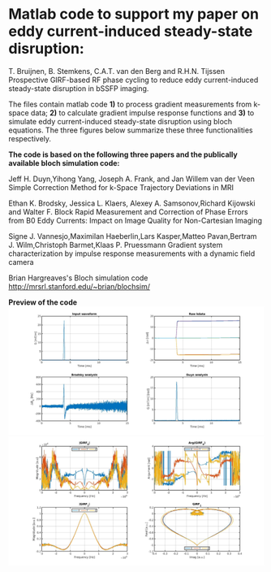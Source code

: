 
# Matlab code to support my paper on eddy current-induced steady-state disruption:

T. Bruijnen, B. Stemkens, C.A.T. van den Berg and R.H.N. Tijssen
Prospective GIRF-based RF phase cycling to reduce eddy current-induced steady-state disruption in bSSFP imaging.

The files contain matlab code **1)** to process gradient measurements from k-space data; **2)** to calculate gradient impulse response functions and **3)** to simulate eddy current-induced steady-state disruption using bloch equations. The three figures below summarize these three functionalities respectively.

**The code is based on the following three papers and the publically available bloch simulation code:**

Jeff H. Duyn,Yihong Yang, Joseph A. Frank, and Jan Willem van der Veen
Simple Correction Method for k-Space Trajectory Deviations in MRI

Ethan K. Brodsky, Jessica L. Klaers, Alexey A. Samsonov,Richard Kijowski and Walter F. Block
Rapid Measurement and Correction of Phase Errors from B0 Eddy Currents: Impact on Image Quality for Non-Cartesian Imaging

Signe J. Vannesjo,Maximilan Haeberlin,Lars Kasper,Matteo Pavan,Bertram J. Wilm,Christoph Barmet,Klaas P. Pruessmann
Gradient system characterization by impulse response measurements with a dynamic field camera

Brian Hargreaves's Bloch simulation code
http://mrsrl.stanford.edu/~brian/blochsim/

**Preview of the code**
![](Images/kdata_processed.jpg)
![](Images/girfs.jpg)
